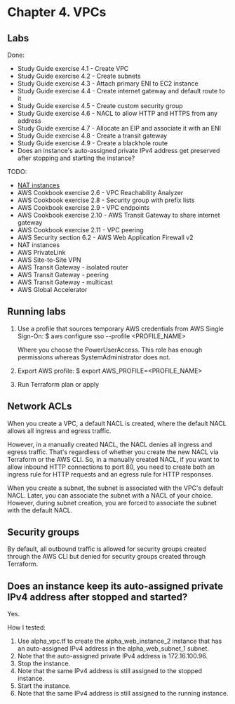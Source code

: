 # Chapter 4. VPCs

## Labs

Done:
- Study Guide exercise 4.1 - Create VPC
- Study Guide exercise 4.2 - Create subnets
- Study Guide exercise 4.3 - Attach primary ENI to EC2 instance
- Study Guide exercise 4.4 - Create internet gateway and default route to it
- Study Guide exercise 4.5 - Create custom security group
- Study Guide exercise 4.6 - NACL to allow HTTP and HTTPS from any address
- Study Guide exercise 4.7 - Allocate an EIP and associate it with an ENI
- Study Guide exercise 4.8 - Create a transit gateway
- Study Guide exercise 4.9 - Create a blackhole route
- Does an instance's auto-assigned private IPv4 address get preserved after stopping and starting the instance?

TODO:
- [NAT instances](https://docs.aws.amazon.com/vpc/latest/userguide/VPC_NAT_Instance.html#basics)
- AWS Cookbook exercise 2.6 - VPC Reachability Analyzer
- AWS Cookbook exercise 2.8 - Security group with prefix lists
- AWS Cookbook exercise 2.9 - VPC endpoints
- AWS Cookbook exercise 2.10 - AWS Transit Gateway to share internet gateway
- AWS Cookbook exercise 2.11 - VPC peering
- AWS Security section 6.2 - AWS Web Application Firewall v2
- NAT instances
- AWS PrivateLink
- AWS Site-to-Site VPN
- AWS Transit Gateway - isolated router
- AWS Transit Gateway - peering
- AWS Transit Gateway - multicast
- AWS Global Accelerator



## Running labs

1. Use a profile that sources temporary AWS credentials from AWS Single Sign-On:
    $ aws configure sso --profile <PROFILE_NAME>

    Where you choose the PowerUserAccess. This role has enough permissions whereas SystemAdministrator does not.
2. Export AWS profile:
    $ export AWS_PROFILE=<PROFILE_NAME>

3. Run Terraform plan or apply

## Network ACLs
When you create a VPC, a default NACL is created, where the default NACL allows all ingress and egress traffic.

However, in a manually created NACL, the NACL denies all ingress and egress traffic. That's regardless of whether you create the new NACL via Terraform or the AWS CLI. So, in a manually created NACL, if you want to allow inbound HTTP connections to port 80, you need to create both an ingress rule for HTTP requests and an egress rule for HTTP responses.

When you create a subnet, the subnet is associated with the VPC's default NACL. Later, you can associate the subnet with a NACL of your choice. However, during subnet creation, you are forced to associate the subnet with the default NACL. 

## Security groups

By default, all outbound traffic is allowed for security groups created through the AWS CLI but denied for security groups created through Terraform.

## Does an instance keep its auto-assigned private IPv4 address after stopped and started?

Yes.

How I tested:
1. Use alpha_vpc.tf to create the alpha_web_instance_2 instance that has an auto-assigned IPv4 address in the alpha_web_subnet_1 subnet.
2. Note that the auto-assigned private IPv4 address is 172.16.100.96.
3. Stop the instance.
4. Note that the same IPv4 address is still assigned to the stopped instance.
5. Start the instance.
6. Note that the same IPv4 address is still assigned to the running instance.
